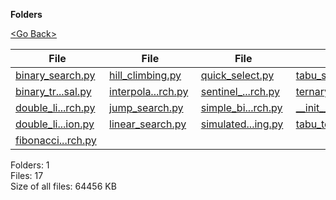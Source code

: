 **Folders**

[&lt;Go Back&gt;](../right.html)

  

<table><thead><tr class="header"><th><strong>File</strong></th><th><strong>File</strong></th><th><strong>File</strong></th><th><strong>File</strong></th></tr></thead><tbody><tr class="odd"><td><a href="binary_search.py">binary_search.py</a> </td><td><a href="hill_climbing.py">hill_climbing.py</a> </td><td><a href="quick_select.py">quick_select.py</a> </td><td><a href="tabu_search.py">tabu_search.py</a> </td></tr><tr class="even"><td><a href="binary_tree_traversal.py">binary_tr...sal.py</a> </td><td><a href="interpolation_search.py">interpola...rch.py</a> </td><td><a href="sentinel_linear_search.py">sentinel_...rch.py</a> </td><td><a href="ternary_search.py">ternary_search.py</a> </td></tr><tr class="odd"><td><a href="double_linear_search.py">double_li...rch.py</a> </td><td><a href="jump_search.py">jump_search.py</a> </td><td><a href="simple_binary_search.py">simple_bi...rch.py</a> </td><td><a href="__init__.py">__init__.py</a> </td></tr><tr class="even"><td><a href="double_linear_search_recursion.py">double_li...ion.py</a> </td><td><a href="linear_search.py">linear_search.py</a> </td><td><a href="simulated_annealing.py">simulated...ing.py</a> </td><td><a href="tabu_test_data.txt">tabu_test_data.txt</a> </td></tr><tr class="odd"><td><a href="fibonacci_search.py">fibonacci...rch.py</a> </td><td></td><td></td><td></td></tr></tbody></table>

Folders: 1  
Files: 17  
Size of all files: 64456 KB
